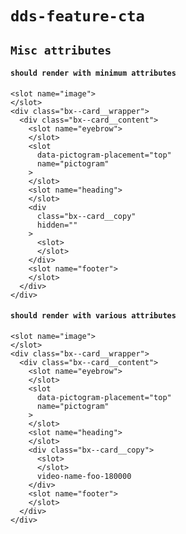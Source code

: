 # `dds-feature-cta`

## `Misc attributes`

####   `should render with minimum attributes`

```
<slot name="image">
</slot>
<div class="bx--card__wrapper">
  <div class="bx--card__content">
    <slot name="eyebrow">
    </slot>
    <slot
      data-pictogram-placement="top"
      name="pictogram"
    >
    </slot>
    <slot name="heading">
    </slot>
    <div
      class="bx--card__copy"
      hidden=""
    >
      <slot>
      </slot>
    </div>
    <slot name="footer">
    </slot>
  </div>
</div>

```

####   `should render with various attributes`

```
<slot name="image">
</slot>
<div class="bx--card__wrapper">
  <div class="bx--card__content">
    <slot name="eyebrow">
    </slot>
    <slot
      data-pictogram-placement="top"
      name="pictogram"
    >
    </slot>
    <slot name="heading">
    </slot>
    <div class="bx--card__copy">
      <slot>
      </slot>
      video-name-foo-180000
    </div>
    <slot name="footer">
    </slot>
  </div>
</div>

```

